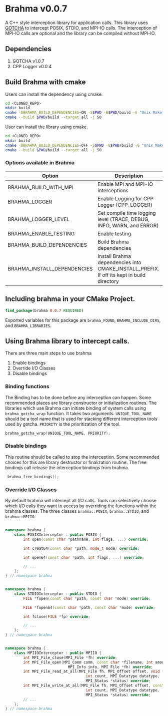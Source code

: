 # Brahma v0.0.7

A C++ style interception library for application calls. 
This library uses [GOTCHA](https://github.com/LLNL/GOTCHA) to intercept POSIX, STDIO, and MPI-IO calls. 
The interception of MPI-IO calls are optional and the library can be compiled without MPI-IO.

## Dependencies
1. GOTCHA v1.0.7
2. CPP Logger v0.0.4

## Build Brahma with cmake

Users can install the dependency using cmake.

```bash
cd <CLONED_REPO>
mkdir build
cmake -DBRAHMA_BUILD_DEPENDENCIES=ON -S$PWD -B$PWD/build -G "Unix Makefiles"
cmake --build $PWD/build --target all -j 50
```

User can install the library using cmake.

```bash
cd <CLONED_REPO>
mkdir build
cmake -DBRAHMA_BUILD_DEPENDENCIES=OFF -S$PWD -B$PWD/build -G "Unix Makefiles"
cmake --build $PWD/build --target all -j 50
```

### Options available in Brahma

| Option                | Description                                                            |
| --------------------- | ---------------------------------------------------------------------  |
| BRAHMA_BUILD_WITH_MPI | Enable MPI and MPI-IO interceptions                                    |
| BRAHMA_LOGGER         | Enable Logging for CPP Logger (CPP_LOGGER)                             |
| BRAHMA_LOGGER_LEVEL   | Set compile time logging level (TRACE, DEBUG, INFO, WARN, and ERROR)   |
| BRAHMA_ENABLE_TESTING | Enable testing                                                         |
| BRAHMA_BUILD_DEPENDENCIES | Build Brahma dependencies                                          |
| BRAHMA_INSTALL_DEPENDENCIES | Install Brahma dependencies into CMAKE_INSTALL_PREFIX. If off its kept in build directory                                                       |


## Including brahma in your CMake Project.

```cmake
find_package(brahma 0.0.7 REQUIRED)
```
Exported variables for this package are `brahma_FOUND`, `BRAHMA_INCLUDE_DIRS`, and `BRAHMA_LIBRARIES`.

## Using Brahma library to intercept calls.

There are three main steps to use brahma
1. Enable bindings
2. Override I/O Classes
3. Disable bindings


### Binding functions

The Binding has to be done before any interception can happen. 
Some recommended places are library constructor or initialization routines.
The libraries which use Brahma can initiate binding of system calls using `brahma_gotcha_wrap` function.
It takes two arguments. `UNIQUE_TOOL_NAME` should be a tool name that is used for stacking different interception tools used by gotcha.
`PRIORITY` is the prioritization of the tool.

```c++
brahma_gotcha_wrap(UNIQUE_TOOL_NAME, PRIORITY);
```

### Disable bindings

This routine should be called to stop the interception. 
Some recommended choices for this are library destructor or finalization routine. 
The free bindings call release the interception bindings from brahma.
```c++
 brahma_free_bindings();
```

### Override I/O Classes

By default brahma will intercept all I/O calls. 
Tools can selectively choose which I/O calls they want to access by overriding the functions within the brahma classes.
The three classes `brahma::POSIX`, `brahma::STDIO`, and `brahma::MPIIO`.

```c++

namespace brahma {
    class POSIXInterceptor : public POSIX {
        int open(const char *pathname, int flags, ...) override;

        int creat64(const char *path, mode_t mode) override;

        int open64(const char *path, int flags, ...) override;

        // ...
    };
} // namespace brahma

```

```c++

namespace brahma {
    class STDIOInterceptor : public STDIO {
        FILE *fopen(const char *path, const char *mode) override;

        FILE *fopen64(const char *path, const char *mode) override;

        int fclose(FILE *fp) override;

        // ...
    };
} // namespace brahma

```

```c++

namespace brahma {
    class MPIIOInterceptor : public MPIIO {
        int MPI_File_close(MPI_File *fh) override;
        int MPI_File_open(MPI_Comm comm, const char *filename, int amode,
                            MPI_Info info, MPI_File *fh) override;
        int MPI_File_read_at_all(MPI_File fh, MPI_Offset offset, void *buf,
                                    int count, MPI_Datatype datatype,
                                    MPI_Status *status) override;
        int MPI_File_write_at_all(MPI_File fh, MPI_Offset offset, const void *buf,
                                    int count, MPI_Datatype datatype,
                                    MPI_Status *status) override;
        // ...
    };
} // namespace brahma

```
